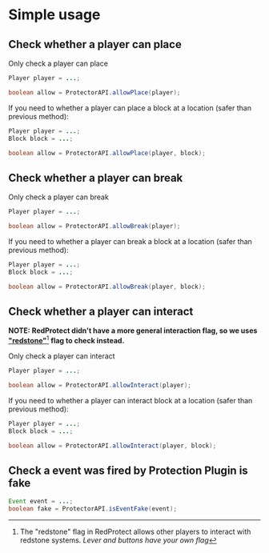 # Simple usage

## Check whether a player can place

Only check a player can place

```java
Player player = ...;

boolean allow = ProtectorAPI.allowPlace(player);
```

If you need to whether a player can place a block at a location (safer than previous method):

```java
Player player = ...;
Block block = ...;

boolean allow = ProtectorAPI.allowPlace(player, block);
```

## Check whether a player can break

Only check a player can break

```java
Player player = ...;

boolean allow = ProtectorAPI.allowBreak(player);
```

If you need to whether a player can break a block at a location (safer than previous method):

```java
Player player = ...;
Block block = ...;

boolean allow = ProtectorAPI.allowBreak(player, block);
```

## Check whether a player can interact

**NOTE: RedProtect didn't have a more general interaction flag, so we uses** [**"redstone"**](#user-content-fn-1)[^1] **flag to check instead.**

Only check a player can interact

```java
Player player = ...;

boolean allow = ProtectorAPI.allowInteract(player);
```

If you need to whether a player can interact block at a location (safer than previous method):

```java
Player player = ...;
Block block = ...;

boolean allow = ProtectorAPI.allowInteract(player, block);
```

## Check a event was fired by Protection Plugin is fake

```java
Event event = ...;
boolean fake = ProtectorAPI.isEventFake(event);
```

[^1]: The "redstone" flag in RedProtect allows other players to interact with redstone systems. _Lever and buttons have your own flag_
